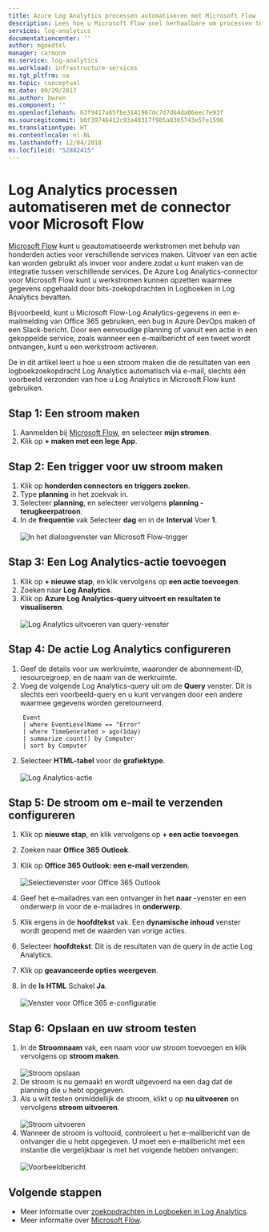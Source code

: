 ```yaml
---
title: Azure Log Analytics processen automatiseren met Microsoft Flow
description: Lees hoe u Microsoft Flow snel herhaalbare om processen te automatiseren met behulp van de Azure Log Analytics-connector kunt gebruiken.
services: log-analytics
documentationcenter: ''
author: mgoedtel
manager: carmonm
ms.service: log-analytics
ms.workload: infrastructure-services
ms.tgt_pltfrm: na
ms.topic: conceptual
ms.date: 09/29/2017
ms.author: bwren
ms.component: ''
ms.openlocfilehash: 63f9417a65fbe3141907dc7d7d64da06eec7e93f
ms.sourcegitcommit: b0f39746412c93a48317f985a8365743e5fe1596
ms.translationtype: HT
ms.contentlocale: nl-NL
ms.lasthandoff: 12/04/2018
ms.locfileid: "52882415"
---
```

# <a name="automate-log-analytics-processes-with-the-connector-for-microsoft-flow"></a>Log Analytics processen automatiseren met de connector voor Microsoft Flow
[Microsoft Flow](https://ms.flow.microsoft.com) kunt u geautomatiseerde werkstromen met behulp van honderden acties voor verschillende services maken. Uitvoer van een actie kan worden gebruikt als invoer voor andere zodat u kunt maken van de integratie tussen verschillende services.  De Azure Log Analytics-connector voor Microsoft Flow kunt u werkstromen kunnen opzetten waarmee gegevens opgehaald door bits-zoekopdrachten in Logboeken in Log Analytics bevatten.

Bijvoorbeeld, kunt u Microsoft Flow-Log Analytics-gegevens in een e-mailmelding van Office 365 gebruiken, een bug in Azure DevOps maken of een Slack-bericht.  Door een eenvoudige planning of vanuit een actie in een gekoppelde service, zoals wanneer een e-mailbericht of een tweet wordt ontvangen, kunt u een werkstroom activeren.  

De in dit artikel leert u hoe u een stroom maken die de resultaten van een logboekzoekopdracht Log Analytics automatisch via e-mail, slechts één voorbeeld verzonden van hoe u Log Analytics in Microsoft Flow kunt gebruiken. 


## <a name="step-1-create-a-flow"></a>Stap 1: Een stroom maken
1. Aanmelden bij [Microsoft Flow](https://flow.microsoft.com), en selecteer **mijn stromen**.
2. Klik op **+ maken met een lege App**.

## <a name="step-2-create-a-trigger-for-your-flow"></a>Stap 2: Een trigger voor uw stroom maken
1. Klik op **honderden connectors en triggers zoeken**.
2. Type **planning** in het zoekvak in.
3. Selecteer **planning**, en selecteer vervolgens **planning - terugkeerpatroon**.
4. In de **frequentie** vak Selecteer **dag** en in de **Interval** Voer **1**.<br><br>![In het dialoogvenster van Microsoft Flow-trigger](media/flow-tutorial/flow01.png)


## <a name="step-3-add-a-log-analytics-action"></a>Stap 3: Een Log Analytics-actie toevoegen
1. Klik op **+ nieuwe stap**, en klik vervolgens op **een actie toevoegen**.
2. Zoeken naar **Log Analytics**.
3. Klik op **Azure Log Analytics-query uitvoert en resultaten te visualiseren**.<br><br>![Log Analytics uitvoeren van query-venster](media/flow-tutorial/flow02.png)

## <a name="step-4-configure-the-log-analytics-action"></a>Stap 4: De actie Log Analytics configureren

1. Geef de details voor uw werkruimte, waaronder de abonnement-ID, resourcegroep, en de naam van de werkruimte.
2. Voeg de volgende Log Analytics-query uit om de **Query** venster.  Dit is slechts een voorbeeld-query en u kunt vervangen door een andere waarmee gegevens worden geretourneerd.
```
    Event
    | where EventLevelName == "Error" 
    | where TimeGenerated > ago(1day)
    | summarize count() by Computer
    | sort by Computer
```

2. Selecteer **HTML-tabel** voor de **grafiektype**.<br><br>![Log Analytics-actie](media/flow-tutorial/flow03.png)

## <a name="step-5-configure-the-flow-to-send-email"></a>Stap 5: De stroom om e-mail te verzenden configureren

1. Klik op **nieuwe stap**, en klik vervolgens op **+ een actie toevoegen**.
2. Zoeken naar **Office 365 Outlook**.
3. Klik op **Office 365 Outlook: een e-mail verzenden**.<br><br>![Selectievenster voor Office 365 Outlook](media/flow-tutorial/flow04.png)

4. Geef het e-mailadres van een ontvanger in het **naar** -venster en een onderwerp in voor de e-mailadres in **onderwerp**.
5. Klik ergens in de **hoofdtekst** vak.  Een **dynamische inhoud** venster wordt geopend met de waarden van vorige acties.  
6. Selecteer **hoofdtekst**.  Dit is de resultaten van de query in de actie Log Analytics.
6. Klik op **geavanceerde opties weergeven**.
7. In de **Is HTML** Schakel **Ja**.<br><br>![Venster voor Office 365 e-configuratie](media/flow-tutorial/flow05.png)

## <a name="step-6-save-and-test-your-flow"></a>Stap 6: Opslaan en uw stroom testen
1. In de **Stroomnaam** vak, een naam voor uw stroom toevoegen en klik vervolgens op **stroom maken**.<br><br>![Stroom opslaan](media/flow-tutorial/flow06.png)
2. De stroom is nu gemaakt en wordt uitgevoerd na een dag dat de planning die u hebt opgegeven. 
3. Als u wilt testen onmiddellijk de stroom, klikt u op **nu uitvoeren** en vervolgens **stroom uitvoeren**.<br><br>![Stroom uitvoeren](media/flow-tutorial/flow07.png)
3. Wanneer de stroom is voltooid, controleert u het e-mailbericht van de ontvanger die u hebt opgegeven.  U moet een e-mailbericht met een instantie die vergelijkbaar is met het volgende hebben ontvangen:<br><br>![Voorbeeldbericht](media/flow-tutorial/flow08.png)


## <a name="next-steps"></a>Volgende stappen

- Meer informatie over [zoekopdrachten in Logboeken in Log Analytics](../../azure-monitor/log-query/log-query-overview.md).
- Meer informatie over [Microsoft Flow](https://ms.flow.microsoft.com).



